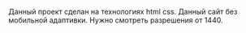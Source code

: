 Данный проект сделан на технологиях html css. Данный сайт без мобильной адаптивки. Нужно смотреть разрешения от 1440.
